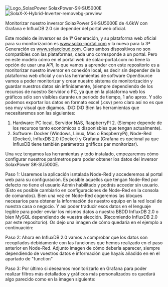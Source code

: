 # 
![Logo_SolaxPower](https://user-images.githubusercontent.com/19588354/131035030-72bfaffb-bd52-41cd-9cf3-d621af49c739.png)
SolaxPower-SK-SU5000E
![SolaX-X-Hybrid-Inverter-removebg-preview](https://user-images.githubusercontent.com/19588354/131035350-7df1f799-357f-4644-8a80-bdbcd8117d63.png)

Monitorizar nuestro inversor SolaxPower SK-SU5000E de 4.6kW con Grafana e InfluxDB 2.0 sin depender del portal web oficial.

Este modelo de inversor es de 1ª Generación, y su plataforma web oficial para su monitorización es www.solax-portal.com y la nueva para la 3ª Generación es www.solaxcloud.com.
Claro ambos dispositivos no son compatibles con las plataformas, cada uno corresponde a un portal. Pero en este modelo cómo en el portal web de solax-portal.com no tiene la opción de usar una API, lo que vamos a aprender con este repositorio es a monitorizar nuestro inversor en conexión local, es decir sin depender de la plataforma web oficial y con las herramientas de software OpenSource vamos a poder monitorizar y crear nuestro sistema de monitorización y guardar nuestros datos sin infinidamente, (siempre dependiendo de los recursos de nuestro Servidor o PC, ya que en la plataforma web los gráficos sólo son visibles durante un periodo de tiempo, 1 año aprox. Y sólo podemos exportar los datos en formato excel (.csv) pero claro así no es que sea muy visual que digamos. :D:D:D:D
Bien las herramientas que necesitaremos son las siguientes:
1. Hardware: PC local, Servidor NAS, RaspberryPI 2. (Siempre depende de los recursos tanto económicos o disponisbles que tengan actualmente).
2. Software: Docker (Windows, Linux, Mac o RaspberryPi), Node-Red (Docker), InfluxDB 2.0 (Docker) y Grafana (Grafana es opcional ya que InfluxDB tiene también parámetros gráficos par monitorizar).

Una vez tengamos las herramientas y todo instalado, empezaremos cómo configurar nuestros parámetros para poder obtener los datos del inversor SolaxPower SK-SU5000E.

Paso 1: Usaremos la aplicación isntalada Node-Red y accederemos al portal web para su configuración. Es posible aquellos que tengan Node-Red por defecto no tiene el usuario Admin habilitado y podrás acceder sin usuario. (Esto es posible cambiarlo en configuraciones de Node-Red en la consola de comandos). Bien una vez en Node-Red cogeremos las bloques necesarios para obtener la información de nuestro equipo en la red local de nuestra casa o negocio. Y así poder traducir esos datos en el lenguaje legible para poder enviar los mismos datos a nuestra BBDD InfluxDB 2.0 o bien MySQL dependiendo de vuestra elección. (Recomiendo InfluxDB 2.0 par este repositorio). Os dejo una imagen de cómo quedaría en el ejemplo a continuación:

Paso 2: Ahora en InfluxDB 2.0 vamos a comprobar que los datos son recopilados debidamente con las funciones que hemos realizado en el paso anterior en Node-Red. Adjunto imagen de cómo debería aparecer, siempre dependiendo de vuestros datos e información que hayaís añadido en en el apartado de "function"

Paso 3: Por último si deseamos monitorizarlo en Grafana para poder realizar filtros más detallados y gráficos más personalizados os quedará algo parecido como en la imagen siguiente:

